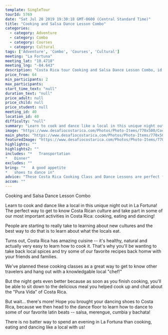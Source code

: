 ```yaml
---
template: SingleTour
tourId: 5769
date: "Sat Jul 20 2019 19:30:18 GMT-0600 (Central Standard Time)"
title: "Cooking and Salsa Dance Lesson Combo"
categories: 
  - category: Adventure
  - category: Combo
  - category: Courses
  - category: Cultural
tags: ['Adventure', 'Combo', 'Courses', 'Cultural']
meeting: "La Fortuna"
meeting_lat: "10.4718"
meeting_lng: "-84.643"
description: "Costa Rica tour Cooking and Salsa Dance Lesson Combo, id 5769"
price_from: 64
min_participants: 2
max_participants: 
start_time_text: "null"
duration_text: "null"
price_adult: null
price_child: null
price_student: null
meeting_id: 40
location_id: 40
difficulty: "null"
summary: "Learn to cook and dance like a local in this unique night out in La Fortuna! The perfect way to get to know Costa Rican culture and take part in some of our most important activities in Costa Rica: cooking, eating and dancing!"
image: "https://www.desafiocostarica.com/Photos/Photo-Items/770x500/Cooking-and-Salsa-Dance-Lesson-Combo-1541743698.jpg"
main_photo: "https://www.desafiocostarica.com/Photos/Photo-Items/770x500/Cooking-and-Salsa-Dance-Lesson-Combo-1541743698.jpg"
featuredImage: "https://www.desafiocostarica.com/Photos/Photo-Items/770x500/Cooking-and-Salsa-Dance-Lesson-Combo-1541743698.jpg"
highlights: ""
highlights2: ""
includes: "*   Transportation
*   Dinner"
excludes: ""
bring: "*   A good appetite
*   shoes to dance in"
advice: "These Costa Rica Cooking Class and Dance Lessons are perfect for all ages! Families love this activtiy! This is definitiely where to learn to cook in Costa Rica!"
accom: ""
---
```

Cooking and Salsa Dance Lesson Combo

Learn to cook and dance like a local in this unique night out in La Fortuna! The perfect way to get to know Costa Rican culture and take part in some of our most important activities in Costa Rica: cooking, eating and dancing!

People are starting to really take to learning about new cultures and the best way to do that is to learn about what the locals eat.

Turns out, Costa Rica has amazing cuisine -- it's healthy, natural and actually very easy to learn how to cook it. That's why you'll be wanting to take back local spices and try some of our favorite recipes back homw with your friends and families.

We've planned these cooking classes as a great way to get to know other travelers and hang out with a knowledgable local "chef!"

But the night gets even better because as soon as you finish cooking, you'll be able to sit down to the delicious meal you helped cook up and chat about the "Pura Vida" of Costa Rica.

But wait... there's more! Hope you brought your dancing shoes to Costa Rica, because we then head to the dance floor to learn how to dance to some of our favorite latin beats -- salsa, merengue, cumbia y bachata!

There is no batter way to spend an evening in La Fortuna than cooking, eating and dancing like a local with us!
